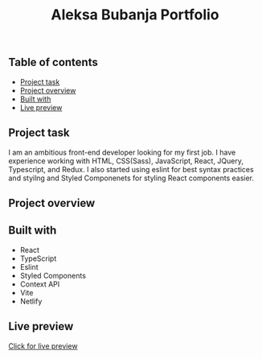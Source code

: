 <h1 align="center">
  Aleksa Bubanja Portfolio
</h1>
<br>

## Table of contents

- [Project task](#project-task)
- [Project overview](#project-overview)
- [Built with](#built-with)
- [Live preview](#live-preview)

## Project task

I am an ambitious front-end developer looking for my first job. I have experience working with HTML, CSS(Sass), JavaScript, React, JQuery, Typescript, and Redux. I also started using eslint for best syntax practices and styilng and Styled Componenets for styling React components easier.

## Project overview

## Built with

- React
- TypeScript
- Eslint
- Styled Components
- Context API
- Vite
- Netlify

## Live preview

[Click for live preview](https://jeko10.github.io/Portfolio/)
